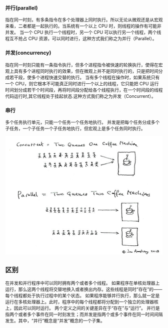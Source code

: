 ### 并行(parallel)
指在同一时刻，有多条指令在多个处理器上同时执行。所以无论从微观还是从宏观来看，二者都是一起执行的。当系统有一个以上 CPU 时，则线程的操作有可能非并发。
当一个 CPU 执行一个线程时，另一个 CPU 可以执行另一个线程，两个线程互不抢占 CPU 资源，可以同时进行，这种方式我们称之为并行（Parallel）。
### 并发(concurrency)
指在同一时刻只能有一条指令执行，但多个进程指令被快速的轮换执行，使得在宏观上具有多个进程同时执行的效果，但在微观上并不是同时执行的，只是把时间分成若干段，使多个进程快速交替的执行。
当有多个线程在操作时，如果系统只有一个 CPU，则它根本不可能真正同时进行一个以上的线程，它只能把 CPU 运行时间划分成若干个时间段，再将时间段分配给各个线程执行，在一个时间段的线程代码运行时,其它线程处于挂起状态.这种方式我们称之为并发（Concurrent）。

### 串行
多个任务执行单元，只能一个任务一个任务地执行。
并发是把每个任务分成多个子任务，一个子任务一个子任务地执行，但宏观上是多个任务同时执行。

![](1.3.1/parrale.jpg)

## 区别
在并发和并行程序中可以同时拥有两个或者多个线程。
如果程序在单核处理器上运行，那么这两个线程将交替地换入或者换出内存。这些线程是同时“存在”的——每个线程都处于执行过程中的某个状态。
如果程序能够并行执行，那么就一定是运行在多核处理器上。此时，程序中的每个线程都将分配到一个独立的处理器核上，因此可以同时运行。
两个定义之间的关键差异在于“存在”与“运行”。
并行是指两个或者多个事件在同一时刻发生；而并发是指两个或多个事件在同一时间间隔发生。其中，“并行”概念是“并发”概念的一个子集。


 